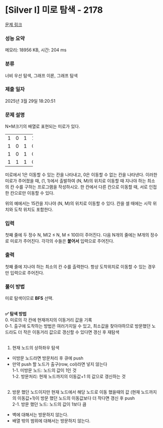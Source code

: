 # [Silver I] 미로 탐색 - 2178 

[문제 링크](https://www.acmicpc.net/problem/2178) 

### 성능 요약

메모리: 18956 KB, 시간: 204 ms

### 분류

너비 우선 탐색, 그래프 이론, 그래프 탐색

### 제출 일자

2025년 3월 29일 18:20:51

### 문제 설명

<p>N×M크기의 배열로 표현되는 미로가 있다.</p>

<table class="table table-bordered" style="width:18%">
	<tbody>
		<tr>
			<td style="width:3%">1</td>
			<td style="width:3%">0</td>
			<td style="width:3%">1</td>
			<td style="width:3%">1</td>
			<td style="width:3%">1</td>
			<td style="width:3%">1</td>
		</tr>
		<tr>
			<td>1</td>
			<td>0</td>
			<td>1</td>
			<td>0</td>
			<td>1</td>
			<td>0</td>
		</tr>
		<tr>
			<td>1</td>
			<td>0</td>
			<td>1</td>
			<td>0</td>
			<td>1</td>
			<td>1</td>
		</tr>
		<tr>
			<td>1</td>
			<td>1</td>
			<td>1</td>
			<td>0</td>
			<td>1</td>
			<td>1</td>
		</tr>
	</tbody>
</table>

<p>미로에서 1은 이동할 수 있는 칸을 나타내고, 0은 이동할 수 없는 칸을 나타낸다. 이러한 미로가 주어졌을 때, (1, 1)에서 출발하여 (N, M)의 위치로 이동할 때 지나야 하는 최소의 칸 수를 구하는 프로그램을 작성하시오. 한 칸에서 다른 칸으로 이동할 때, 서로 인접한 칸으로만 이동할 수 있다.</p>

<p>위의 예에서는 15칸을 지나야 (N, M)의 위치로 이동할 수 있다. 칸을 셀 때에는 시작 위치와 도착 위치도 포함한다.</p>

### 입력 

 <p>첫째 줄에 두 정수 N, M(2 ≤ N, M ≤ 100)이 주어진다. 다음 N개의 줄에는 M개의 정수로 미로가 주어진다. 각각의 수들은 <strong>붙어서</strong> 입력으로 주어진다.</p>

### 출력 

 <p>첫째 줄에 지나야 하는 최소의 칸 수를 출력한다. 항상 도착위치로 이동할 수 있는 경우만 입력으로 주어진다.</p>

### 풀이 방법
미로 탐색이므로 **BFS** 선택.
<br><br>

**✅ 탐색 방법** <br>
0. 미로의 각 칸에 현재까지의 이동거리 값을 기록 <br>
0-1. 출구에 도착하는 방법은 여러가지일 수 있고, 최소값을 찾아야하므로 방문했던 노드라도 더 작은 이동거리 값으로 갱신할 수 있다면 갱신 후 재탐색 <br><br>

1. 현재 노드의 상하좌우 탐색 <br>
- 미방문 노드라면 방문처리 후 큐에 push <br>
- 만약 push 할 노드가 출구(row, col)라면 넣지 않는다 <br> 
1-1. 미방문 노드: 노드의 값이 1인 것 <br>
1-2. 방문처리: 현재 노드까지의 이동값+1 의 값으로 갱신하는 것 <br><br>

2. 방문 했던 노드이지만 현재 노드에서 해당 노드로 이동 했을때의 값 (현재 노드까지의 이동값+1)이 방문 했던 노드의 이동값보다 더 작다면 갱신 후 push <br>
2-1. 방문 했던 노드: 노드의 값이 1보다 큼 <br>

- 벽에 대해서는 방문하지 않는다. <br>
- 배열 밖의 범위에 대해서는 방문하지 않는다. <br>
